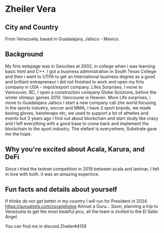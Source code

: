 # Zheiler Vera

## City and Country

From Venezuela, based in Guadalajara, Jalisco - Mexico.

## Background

My firts webpage was in Geocities at 2002, in college when i was learning basic html and C++. 
I got a business administration in South Texas College and then i went to UTPA to get an International business degree as a good and brilliant entrepreneur i did not finished to work and open my firts company in USA - impot/export company. LIfes Sorprises, I move to Vancouver, BC, I open a construction company Globe Solutions, before the winter olimpyc games 2010. Vancouver is Heaven. More Life sorprises, i move to Guadalajara Jalisco I start a new company call zhe world focusing in the sports industry, soccer and MMA, I have 2 sport brands, we made boxing gloves, handwraps etc, we used to support a lot of athetles and events but 3 years ago I find out about blockchain and start study like crazy and I left everything with a good base to come back and implement the blockchain to the sport industry. The elefant is everywhere, Substrate gave me the hope. 

## Why you're excited about Acala, Karura, and DeFi
Since i tried the testnet competition in 2019 between acala and laminar, I felt in love with both. it was an amazing experince. 

## Fun facts and details about yourself
If thinks do not get better in my country I will run for President in 2024. 
https://gurushots.com/zsva/photos
Almost a Guru... Soon, planning a trip to Venezuela to get the most beatiful pics, all the team is invited to the El Salto Angel. 


You can find me in discord Zheiler#4159
